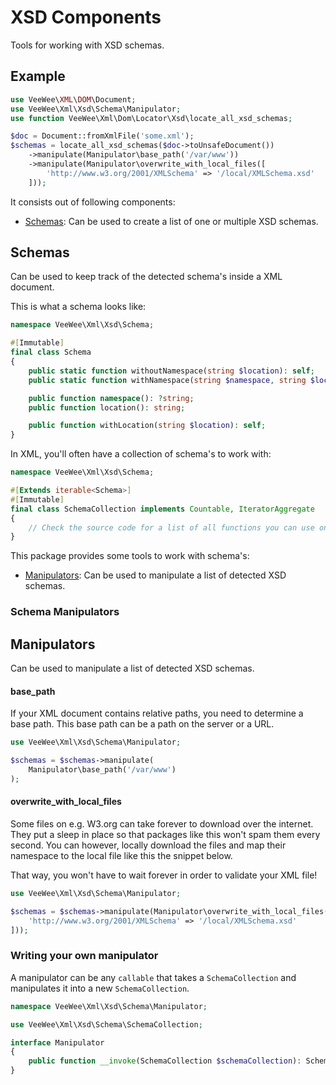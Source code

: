 # XSD Components

Tools for working with XSD schemas.

## Example

```php
use VeeWee\XML\DOM\Document;
use VeeWee\Xml\Xsd\Schema\Manipulator;
use function VeeWee\Xml\Dom\Locator\Xsd\locate_all_xsd_schemas;

$doc = Document::fromXmlFile('some.xml');
$schemas = locate_all_xsd_schemas($doc->toUnsafeDocument())
    ->manipulate(Manipulator\base_path('/var/www'))
    ->manipulate(Manipulator\overwrite_with_local_files([
        'http://www.w3.org/2001/XMLSchema' => '/local/XMLSchema.xsd'
    ]));
```

It consists out of following components:

* [Schemas](#schemas): Can be used to create a list of one or multiple XSD schemas.


## Schemas

Can be used to keep track of the detected schema's inside a XML document.

This is what a schema looks like:

```php
namespace VeeWee\Xml\Xsd\Schema;

#[Immutable]
final class Schema
{
    public static function withoutNamespace(string $location): self;
    public static function withNamespace(string $namespace, string $location): self;

    public function namespace(): ?string;
    public function location(): string;

    public function withLocation(string $location): self;
}
```

In XML, you'll often have a collection of schema's to work with:

```php
namespace VeeWee\Xml\Xsd\Schema;

#[Extends iterable<Schema>]
#[Immutable]
final class SchemaCollection implements Countable, IteratorAggregate
{
    // Check the source code for a list of all functions you can use on this collection! 
}
```

This package provides some tools to work with schema's:

* [Manipulators](#schema-manipulators): Can be used to manipulate a list of detected XSD schemas.

### Schema Manipulators


## Manipulators

Can be used to manipulate a list of detected XSD schemas.

#### base_path

If your XML document contains relative paths, you need to determine a base path.
This base path can be a path on the server or a URL.

```php
use VeeWee\Xml\Xsd\Schema\Manipulator;

$schemas = $schemas->manipulate(
    Manipulator\base_path('/var/www')
);
```

#### overwrite_with_local_files

Some files on e.g. W3.org can take forever to download over the internet.
They put a sleep in place so that packages like this won't spam them every second.
You can however, locally download the files and map their namespace to the local file like this the snippet below.

That way, you won't have to wait forever in order to validate your XML file!


```php
use VeeWee\Xml\Xsd\Schema\Manipulator;

$schemas = $schemas->manipulate(Manipulator\overwrite_with_local_files([
    'http://www.w3.org/2001/XMLSchema' => '/local/XMLSchema.xsd'
]));
```

### Writing your own manipulator

A manipulator can be any `callable` that takes a `SchemaCollection` and manipulates it into a new `SchemaCollection`.

```php
namespace VeeWee\Xml\Xsd\Schema\Manipulator;

use VeeWee\Xml\Xsd\Schema\SchemaCollection;

interface Manipulator
{
    public function __invoke(SchemaCollection $schemaCollection): SchemaCollection;
}
```


